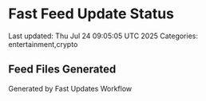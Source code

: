 # Fast Feed Update Status
Last updated: Thu Jul 24 09:05:05 UTC 2025
Categories: entertainment,crypto

## Feed Files Generated

Generated by Fast Updates Workflow

